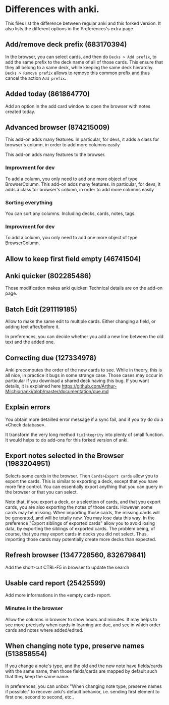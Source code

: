 # Differences with anki.
This files list the difference between regular anki and this forked
version. It also lists the different options in the Preferences's extra page.

## Add/remove deck prefix (683170394)
In the browser, you can select cards, and then do `Decks > Add
prefix`, to add the same prefix to the deck name of all of those
cards. This ensure that they all belong to a same deck, while keeping
the same deck hierarchy. `Decks > Remove prefix` allows to remove this
common prefix and thus cancel the action `Add prefix`.

## Added today (861864770)
Add an option in the add card window to open the browser with notes
created today.


## Advanced browser (874215009)
This add-on adds many features. In particular, for devs, it adds a
class for browser's column, in order to add more columns easily

This add-on adds many features to the browser.

### Improvment for dev
To add a column, you only need to add one more object of type BrowserColumn.
This add-on adds many features. In particular, for devs, it adds a
class for browser's column, in order to add more columns easily

### Sorting everything
You can sort any columns. Including decks, cards, notes, tags.

### Improvment for dev
To add a column, you only need to add one more object of type BrowserColumn.

## Allow to keep first field empty (46741504)

## Anki quicker (802285486)
Those modification makes anki quicker. Technical details are on the
add-on page.

## Batch Edit (291119185)
Allow to make the same edit to multiple cards. Either changing a
field, or adding text after/before it.

In preferences, you can decide whether you add a new line between the
old text and the added one.

## Correcting due (127334978)
Anki precomputes the order of the new cards to see. While in theory,
this is all nice, in practice it bugs in some strange case. Those
cases may occur in particular if you download a shared deck having
this bug. If you want details, it is explained here
https://github.com/Arthur-Milchior/anki/blob/master/documentation/due.md

## Explain errors
You obtain more detailled error message if a sync fail, and if you try
do do a «Check database».

It transform the very long method `fixIntegrity` into plenty of small
function. It would helps to do add-ons for this forked version of anki.

## Export notes selected in the Browser (1983204951)
Selects some cards in the browser. Then `Cards>Export cards` allow you
to export the cards. This is similar to exporting a deck, except that
you have more fine control. You can essentially export anything that
you can query in the browser or that you can select.

Note that, if you export a deck, or a selection of cards, and that you
export cards, you are also exporting the notes of those
cards. However, some cards may be missing. When importing those cards,
the missing cards will be generated, and will be totally new. You may
lose data this way.  In the preference "Export siblings of exported
cards" allow you to avoid losing data, by exporting the siblings of
exported cards. The problem being, of course, that you may export
cards in decks you did not select. Thus, importing those cards may
potentially create more decks than expected.

## Refresh browser (1347728560, 832679841)
Add the short-cut CTRL-F5 in browser to update the search

## Usable card report (25425599)
Add more informations in the «empty card» report.
### Minutes in the browser
Allow the columns in browser to show hours and minutes. It may helps
to see more precisely when cards in learning are due, and see in which
order cards and notes where added/edited.

## When changing note type, preserve names (513858554)
If you change a note's type, and the old and the new note have
fields/cards with the same name, then those fields/cards are mapped by
default such that they keep the same name.

In preferences, you can unbox "When changing note type, preserve names
if possible." to recover anki's default behavior, i.e. sending first
element to first one, second to second, etc..

